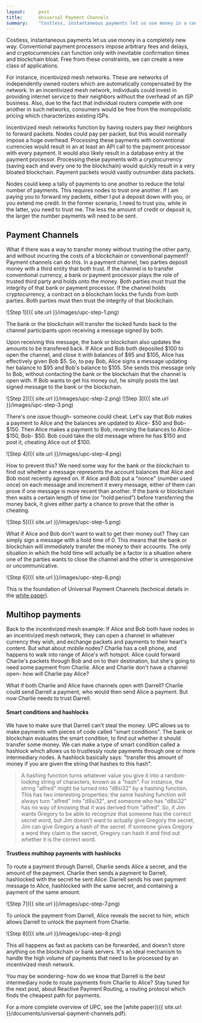 ```yaml
---
layout:     post
title:      Universal Payment Channels
summary:    "Costless, instantaneous payments let us use money in a completely new way. Conventional payment processors impose arbitrary fees and delays, and cryptocurrencies can function only with inevitable confirmation times and blockchain bloat. Free from these constraints, we can create a new class of applications."
---
```


Costless, instantaneous payments let us use money in a completely new way. Conventional payment processors impose arbitrary fees and delays, and cryptocurrencies can function only with inevitable confirmation times and blockchain bloat. Free from these constraints, we can create a new class of applications.

For instance, incentivized mesh networks. These are networks of independently owned routers which are automatically compensated by the network. In an incentivized mesh network, individuals could invest in providing internet service to their neighbors without the overhead of an ISP business. Also, due to the fact that individual routers compete with one another in such networks, consumers would be free from the monopolistic pricing which characterizes existing ISPs.

Incentivized mesh networks function by having routers pay their neighbors to forward packets. Nodes could pay per packet, but this would normally impose a huge overhead. Processing these payments with conventional currencies would result in an at least an API call to the payment processor with every payment. It would also likely result in a database entry at the payment processor. Processing these payments with a cryptocurrency (saving each and every one to the blockchain) would quickly result in a very bloated blockchain. Payment packets would vastly outnumber data packets.

Nodes could keep a tally of payments to one another to reduce the total number of payments. This requires nodes to trust one another. If I am paying you to forward my packets, either I put a deposit down with you, or you extend me credit. In the former scenario, I need to trust you, while in the latter, you need to trust me. The less the amount of credit or deposit is, the larger the number payments will need to be sent.

## Payment Channels

What if there was a way to transfer money without trusting the other party, and without incurring the costs of a blockchain or conventional payment? Payment channels can do this. In a payment channel, two parties deposit money with a third entity that both trust. If the channel is to transfer conventional currency, a bank or payment processor plays the role of trusted third party and holds onto the money. Both parties must trust the integrity of that bank or payment processor. If the channel holds cryptocurrency, a contract on a blockchain locks the funds from both parties. Both parties must then trust the integrity of that blockchain.

![Step 1]({{ site.url }}/images/upc-step-1.png)

The bank or the blockchain will transfer the locked funds back to the channel participants upon receiving a message signed by both.

Upon receiving this message, the bank or blockchain also updates the amounts to be transfered back. If Alice and Bob both deposited $100 to open the channel, and close it with balances of $95 and $105, Alice has effectively given Bob $5. So, to pay Bob, Alice signs a message updating her balance to $95 and Bob's balance to $105. She sends this message only to Bob, without contacting the bank or the blockchain that the channel is open with. If Bob wants to get his money out, he simply posts the last signed message to the bank or the blockchain.

![Step 2]({{ site.url }}/images/upc-step-2.png)
![Step 3]({{ site.url }}/images/upc-step-3.png)

There's one issue though- someone could cheat. Let's say that Bob makes a payment to Alice and the balances are updated to Alice- $50 and Bob- $150. Then Alice makes a payment to Bob, reversing the balances to Alice- $150, Bob- $50. Bob could take the old message where he has $150 and post it, cheating Alice out of $100.

![Step 4]({{ site.url }}/images/upc-step-4.png)

How to prevent this? We need some way for the bank or the blockchain to find out whether a message represents the account balances that Alice and Bob most recently agreed on. If Alice and Bob put a "nonce" (number used once) on each message and increment it every message, either of them can prove if one message is more recent than another. If the bank or blockchain then waits a certain length of time (or "hold period") before transferring the money back, it gives either party a chance to prove that the other is cheating.

![Step 5]({{ site.url }}/images/upc-step-5.png)

What if Alice and Bob don't want to wait to get their money out? They can simply sign a message with a hold time of 0. This means that the bank or blockchain will immediately transfer the money to their accounts. The only situation in which the hold time will actually be a factor is a situation where one of the parties wants to close the channel and the other is unresponsive or uncommunicative.

![Step 6]({{ site.url }}/images/upc-step-6.png)

This is the foundation of Universal Payment Channels (technical details in the [white paper](#)).

## Multihop payments

Back to the incentivized mesh example: If Alice and Bob both have nodes in an incentivized mesh network, they can open a channel in whatever currency they wish, and exchange packets and payments to their heart's content. But what about mobile nodes? Charlie has a cell phone, and happens to walk into range of Alice's wifi hotspot. Alice could forward Charlie's packets through Bob and on to their destination, but she's going to need some payment from Charlie. Alice and Charlie don't have a channel open- how will Charlie pay Alice?

What if both Charlie and Alice have channels open with Darrell? Charlie could send Darrell a payment, who would then send Alice a payment. But now Charlie needs to trust Darrell.

#### Smart conditions and hashlocks

We have to make sure that Darrell can't steal the money. UPC allows us to make payments with pieces of code called "smart conditions". The bank or blockchain evaluates the smart condition, to find out whether it should transfer some money. We can make a type of smart condition called a hashlock which allows us to trustlessly route payments through one or more intermediary nodes. A hashlock basically says: "transfer this amount of money if you are given the string that hashes to this hash".

> A hashing function turns whatever value you give it into a random-looking string of characters, known as a "hash". For instance, the string "alfred" might be turned into "d8si32" by a hashing function. This has two interesting properties: the same hashing function will always turn "alfred" into "d8si32", and someone who has "d8si32" has no way of knowing that it was derived from "alfred". So, if Jim wants Gregory to be able to recognize that someone has the correct secret word, but Jim doesn't want to actually give Gregory the secret, Jim can give Gregory a hash of the secret. If someone gives Gregory a word they claim is the secret, Gregory can hash it and find out whether it is the correct word.

#### Trustless multihop payments with hashlocks

To route a payment through Darrell, Charlie sends Alice a secret, and the amount of the payment. Charlie then sends a payment to Darrell, hashlocked with the secret he sent Alice. Darrell sends his own payment message to Alice, hashlocked with the same secret, and containing a payment of the same amount.

![Step 7]({{ site.url }}/images/upc-step-7.png)

To unlock the payment from Darrell, Alice reveals the secret to him, which allows Darrell to unlock the payment from Charlie.

![Step 8]({{ site.url }}/images/upc-step-8.png)

This all happens as fast as packets can be forwarded, and doesn't store anything on the blockchain or bank servers. It's an ideal mechanism to handle the high volume of payments that need to be processed by an incentivized mesh network.

You may be wondering- how do we know that Darrell is the best intermediary node to route payments from Charlie to Alice? Stay tuned for the next post, about Reactive Payment Routing, a routing protocol which finds the cheapest path for payments.

For a more complete overview of UPC, see the [white paper]({{ site.url }}/documents/universal-payment-channels.pdf).